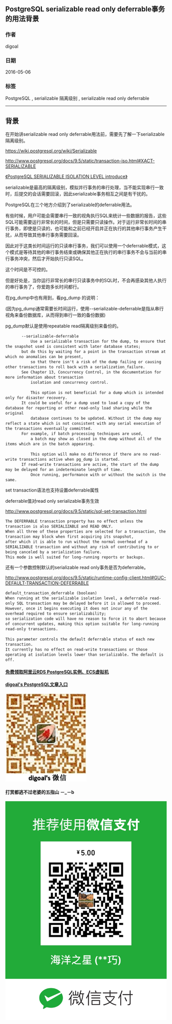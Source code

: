 ## PostgreSQL serializable read only deferrable事务的用法背景  
                                                              
### 作者                                                                 
digoal                                                         
                                                          
### 日期                                                                                                                             
2016-05-06                                                       
                                                             
### 标签                                                          
PostgreSQL , serializable 隔离级别 , serializable read only deferrable       
                                                                                                                                
----                                                                                                                          
                                                                                                                                   
## 背景         
在开始讲serializable read only deferrable用法前，需要先了解一下serializable隔离级别。  
  
https://wiki.postgresql.org/wiki/Serializable  
  
http://www.postgresql.org/docs/9.5/static/transaction-iso.html#XACT-SERIALIZABLE  
  
[《PostgreSQL SERIALIZABLE ISOLATION LEVEL introduce》](../201312/20131217_01.md)   
  
serializable是最高的隔离级别，模拟并行事务的串行处理，当不能实现串行一致时，后提交的会话需要回滚，因此serializable事务相互之间是有干扰的。  
  
PostgreSQL在三个地方介绍到了serializable的deferrable用法。  
  
有些时候，用户可能会需要串行一致的视角执行SQL来统计一些数据的报告，这些SQL可能需要运行非常长的时间，但是只需要只读操作。对于运行非常长时间的串行事务，即使是只读的，也可能和之前已经开启并正在执行的其他串行事务产生干扰，从而导致其他串行事务需要回滚。  
  
因此对于这类长时间运行的只读串行事务，我们可以使用一个deferrable模式，这个模式是等待其他的串行事务结束或确保其他正在执行的串行事务不会与当前的串行事务冲突，然后才开始执行只读SQL。  
  
这个时间是不可控的。  
  
但是好处是，当你运行非常长的串行只读事务中的SQL时，不会再感染其他人执行的串行事务了，你爱跑多长时间都行。  
  
在pg_dump中也有用到，看pg_dump 的说明：  
  
(因为pg_dump通常需要长时间运行，使用--serializable-deferrable是指从串行视角来备份数据库，从而得到串行一致的备份数据)  
  
pg_dump默认是使用repeatable read隔离级别来备份的。  
  
```  
       --serializable-deferrable  
           Use a serializable transaction for the dump, to ensure that the snapshot used is consistent with later database states;   
	   but do this by waiting for a point in the transaction stream at which no anomalies can be present,  
           so that there isn't a risk of the dump failing or causing other transactions to roll back with a serialization_failure.   
	   See Chapter 13, Concurrency Control, in the documentation for more information about transaction  
           isolation and concurrency control.  
  
           This option is not beneficial for a dump which is intended only for disaster recovery.   
	   It could be useful for a dump used to load a copy of the database for reporting or other read-only load sharing while the original  
           database continues to be updated. Without it the dump may reflect a state which is not consistent with any serial execution of the transactions eventually committed.   
	   For example, if batch processing techniques are used,  
           a batch may show as closed in the dump without all of the items which are in the batch appearing.  
  
           This option will make no difference if there are no read-write transactions active when pg_dump is started.   
	   If read-write transactions are active, the start of the dump may be delayed for an indeterminate length of time.  
           Once running, performance with or without the switch is the same.  
```  
  
set transaction语法也支持设置deferrable属性  
  
deferrable值对read only serializable事务生效  
  
http://www.postgresql.org/docs/9.5/static/sql-set-transaction.html  
  
```  
The DEFERRABLE transaction property has no effect unless the transaction is also SERIALIZABLE and READ ONLY.   
When all three of these properties are selected for a transaction, the transaction may block when first acquiring its snapshot,   
after which it is able to run without the normal overhead of a SERIALIZABLE transaction and without any risk of contributing to or being canceled by a serialization failure.   
This mode is well suited for long-running reports or backups.  
```  
  
还有一个参数控制默认的serializable read only事务是否为deferrable。  
  
http://www.postgresql.org/docs/9.5/static/runtime-config-client.html#GUC-DEFAULT-TRANSACTION-DEFERRABLE  
  
```  
default_transaction_deferrable (boolean)  
When running at the serializable isolation level, a deferrable read-only SQL transaction may be delayed before it is allowed to proceed.   
However, once it begins executing it does not incur any of the overhead required to ensure serializability;   
so serialization code will have no reason to force it to abort because of concurrent updates, making this option suitable for long-running read-only transactions.  
  
This parameter controls the default deferrable status of each new transaction.   
It currently has no effect on read-write transactions or those operating at isolation levels lower than serializable. The default is off.  
```  
  
  
  
  
  
  
  
  
  
  
  
  
  
#### [免费领取阿里云RDS PostgreSQL实例、ECS虚拟机](https://free.aliyun.com/ "57258f76c37864c6e6d23383d05714ea")
  
  
#### [digoal's PostgreSQL文章入口](https://github.com/digoal/blog/blob/master/README.md "22709685feb7cab07d30f30387f0a9ae")
  
  
![digoal's weixin](../pic/digoal_weixin.jpg "f7ad92eeba24523fd47a6e1a0e691b59")
  
  
  
  
  
  
#### 打赏都逃不过老婆的五指山 －_－b  
![wife's weixin ds](../pic/wife_weixin_ds.jpg "acd5cce1a143ef1d6931b1956457bc9f")
  

